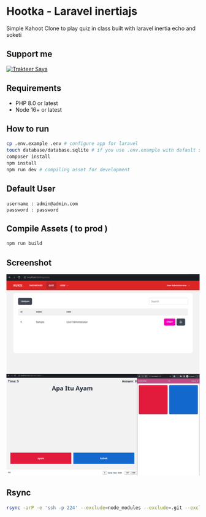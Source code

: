 # Hootka - Laravel inertiajs

Simple Kahoot Clone to play quiz in class built with laravel inertia echo and soketi  

## Support me

<!-- markdownlint-disable-next-line -->
<a href="https://trakteer.id/ajikamaludin" target="_blank"><img id="wse-buttons-preview" src="https://cdn.trakteer.id/images/embed/trbtn-blue-2.png" height="40" style="border:0px;height:40px;" alt="Trakteer Saya"></a>

## Requirements

- PHP 8.0 or latest
- Node 16+ or latest

## How to run

```bash
cp .env.example .env # configure app for laravel
touch database/database.sqlite # if you use .env.example with default sqlite database
composer install
npm install
npm run dev # compiling asset for development
```

## Default User

```text
username : admin@admin.com
password : password
```

## Compile Assets ( to prod )

```bash
npm run build
```

## Screenshot

![Dashboard1](1.png?raw=true)
![Dashboard2](2.png?raw=true)

## Rsync 

```bash 
rsync -arP -e 'ssh -p 224' --exclude=node_modules --exclude=.git --exclude=.env --exclude=storage --exclude=public/hot . arm@ajikamaludin.id:/home/arm/projects/hootka 
```
